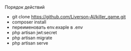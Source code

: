 Порядок действий
- git clone https://github.com/Liverson-Al/killer_game.git
- composer install
- переименовать env.exaple в .env
- php artisan jwt:secret
- php artisan migrate
- php artisan serve
